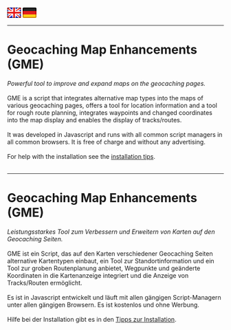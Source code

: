 <a href="#user-content-en" title=""><img src="/images/flag_en.png"></a>
<a href="#user-content-de" title=""><img src="/images/flag_de.png"></a>

---
# Geocaching Map Enhancements (GME) <a id="user-content-en"></a>
*Powerful tool to improve and expand maps on the geocaching pages.*<br><br>
GME is a script that integrates alternative map types into the maps of various geocaching pages, offers a tool for location information and a tool for rough route planning, integrates waypoints and changed coordinates into the map display and enables the display of tracks/routes.<br><br>
It was developed in Javascript and runs with all common script managers in all common browsers. It is free of charge and without any advertising.<br><br>
For help with the installation see the [installation tips](https://github.com/2Abendsegler/GME/blob/main/docu/installation_tips.md#en).<br><br>

---
# Geocaching Map Enhancements (GME) <a id="user-content-de"></a>
*Leistungsstarkes Tool zum Verbessern und Erweitern von Karten auf den Geocaching Seiten.*<br><br>
GME ist ein Script, das auf den Karten verschiedener Geocaching Seiten alternative Kartentypen einbaut, ein Tool zur Standortinformation und ein Tool zur groben Routenplanung anbietet, Wegpunkte und geänderte Koordinaten in die Kartenanzeige integriert und die Anzeige von Tracks/Routen ermöglicht.<br><br>
Es ist in Javascript entwickelt und läuft mit allen gängigen Script-Managern unter allen gängigen Browsern. Es ist kostenlos und ohne Werbung.<br><br>
Hilfe bei der Installation gibt es in den [Tipps zur Installation](https://github.com/2Abendsegler/GME/blob/main/docu/installation_tips.md#de).<br><br>
